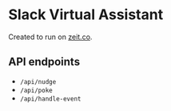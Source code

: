 # Slack Virtual Assistant

Created to run on [zeit.co](http://zeit.co).

## API endpoints

- `/api/nudge`
- `/api/poke`
- `/api/handle-event`
